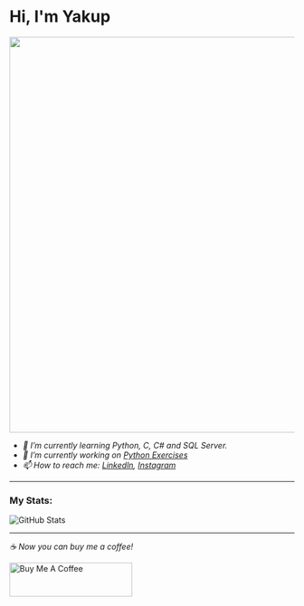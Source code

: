# Hi, I'm Yakup 

<img src="https://user-images.githubusercontent.com/73075252/160915038-e8745e33-befd-4043-8bcf-7fc1d9bdd158.png" width="700">


 - *🌱 I’m currently learning Python, C, C# and SQL Server.*
 - *🔭 I’m currently working on [Python Exercises](https://github.com/Yakupacs/Python-Cursus-BTK.git)*
 - *📫 How to reach me: [Linkedln](https://www.linkedin.com/in/yakup-açış-aa77751ab/), [Instagram](https://www.instagram.com/yakupacs/)*




------




### My Stats:
![GitHub Stats](https://github-readme-stats.vercel.app/api?username=Yakupacs&theme=radical)



--------



 *☕️ Now you can buy me a coffee!*
 
<a href="https://www.buymeacoffee.com/yakupacs" target="_blank"><img src="https://cdn.buymeacoffee.com/buttons/v2/default-yellow.png" alt="Buy Me A Coffee" style="height: 60px !important;width: 217px !important;" ></a>
